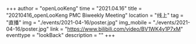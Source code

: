 +++
author = "openLooKeng"
time = "2021.04.16"
title = "20210416_openLooKeng PMC Biweekly Meeting"
location = "线上"
tag = "直播"
img = "./events/2021-04-16/poster.jpg"
img_mobile = "./events/2021-04-16/poster.jpg"
link = "https://www.bilibili.com/video/BV1WK4y1P7xM"
eventtype = "lookBack"
description = ""
+++
